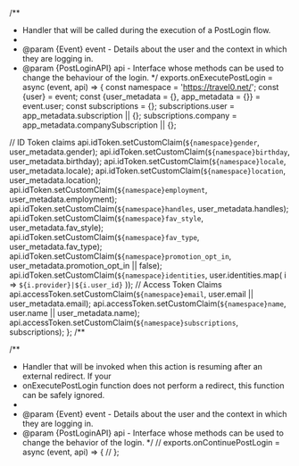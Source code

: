 /**
* Handler that will be called during the execution of a PostLogin flow.
*
* @param {Event} event - Details about the user and the context in which they are logging in.
* @param {PostLoginAPI} api - Interface whose methods can be used to change the behaviour of
the login.
*/
exports.onExecutePostLogin = async (event, api) => {
const namespace = 'https://travel0.net/';
const {user} = event;
const {user_metadata = {}, app_metadata = {}} = event.user;
const subscriptions = {};
subscriptions.user = app_metadata.subscription || {};
subscriptions.company = app_metadata.companySubscription || {};


// ID Token claims
api.idToken.setCustomClaim(`${namespace}gender`, user_metadata.gender);
api.idToken.setCustomClaim(`${namespace}birthday`, user_metadata.birthday);
api.idToken.setCustomClaim(`${namespace}locale`, user_metadata.locale);
api.idToken.setCustomClaim(`${namespace}location`, user_metadata.location);
api.idToken.setCustomClaim(`${namespace}employment`, user_metadata.employment);
api.idToken.setCustomClaim(`${namespace}handles`, user_metadata.handles);
api.idToken.setCustomClaim(`${namespace}fav_style`, user_metadata.fav_style);
api.idToken.setCustomClaim(`${namespace}fav_type`, user_metadata.fav_type);
api.idToken.setCustomClaim(`${namespace}promotion_opt_in`, user_metadata.promotion_opt_in ||
false);
api.idToken.setCustomClaim(`${namespace}identities`, user.identities.map(
i => `${i.provider}|${i.user_id}`
));
// Access Token Claims
api.accessToken.setCustomClaim(`${namespace}email`, user.email || user_metadata.email);
api.accessToken.setCustomClaim(`${namespace}name`, user.name || user_metadata.name);
api.accessToken.setCustomClaim(`${namespace}subscriptions`, subscriptions);
};
/**


/**
* Handler that will be invoked when this action is resuming after an external redirect. If
your
* onExecutePostLogin function does not perform a redirect, this function can be safely
ignored.
*
* @param {Event} event - Details about the user and the context in which they are logging in.
* @param {PostLoginAPI} api - Interface whose methods can be used to change the behavior of
the login.
*/
// exports.onContinuePostLogin = async (event, api) => {
// };
